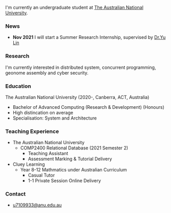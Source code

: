 <!-- ## About Me -->

I'm currently an undergraduate student at [The Australian National University](http://www.anu.edu.au).

<!-- ### Table of Contents
- [About Me](#about-me)
  - [Table of Contents](#table-of-contents)
  - [News](#news)
  - [Research](#research)
  - [Education](#education)
  - [Teaching Experience](#teaching-experience)
  - [Contact](#contact) -->

### News

- **Nov 2021** I will start a Summer Research Internship, supervised by [Dr.Yu Lin](https://cecs.anu.edu.au/people/yu-lin)

### Research

I'm currently interested in distributed system, concurrent programming, geonome assembly and cyber security.
<!-- 
Your Pages site will use the layout and styles from the Jekyll theme you have selected in your [repository settings](https://github.com/RunpengLuo/runpengluo.github.io/settings/pages). The name of this theme is saved in the Jekyll `_config.yml` configuration file. -->

### Education

The Australian National University (2020-, Canberra, ACT, Australia)

- Bachelor of Advanced Computing (Research & Development) (Honours)
- High distincation on average
- Specialisation: System and Architecture

### Teaching Experience

- The Australian National University
  - COMP2400 Relational Database (2021 Semester 2)
    - Teaching Assistant
    - Assessment Marking & Tutorial Delivery
- Cluey Learning
  - Year 8-12 Mathmatics under Australian Curriculum
    - Casual Tutor
    - 1-1 Private Session Online Delivery

### Contact
- u7109933@anu.edu.au
